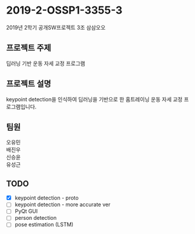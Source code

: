 # 2019-2-OSSP1-3355-3
2019년 2학기 공개SW프로젝트 3조 삼삼오오

## 프로젝트 주제  
딥러닝 기반 운동 자세 교정 프로그램

## 프로젝트 설명  
keypoint detection을 인식하여 딥러닝을 기반으로 한 홈트레이닝 운동 자세 교정 프로그램입니다.

## 팀원  
오유민  
배진우  
신승윤  
유성근  

## TODO
- [x] keypoint detection - proto
- [ ] keypoint detection - more accurate ver
- [ ] PyQt GUI
- [ ] person detection
- [ ] pose estimation (LSTM)

